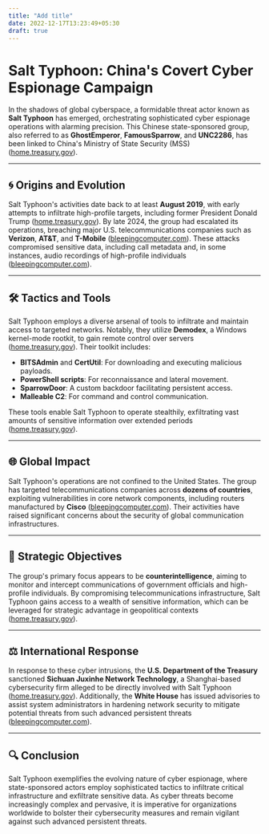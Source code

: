 ```yaml
---
title: "Add title"
date: 2022-12-17T13:23:49+05:30
draft: true
---
```

# Salt Typhoon: China's Covert Cyber Espionage Campaign

In the shadows of global cyberspace, a formidable threat actor known as **Salt Typhoon** has emerged, orchestrating sophisticated cyber espionage operations with alarming precision. This Chinese state-sponsored group, also referred to as **GhostEmperor**, **FamousSparrow**, and **UNC2286**, has been linked to China's Ministry of State Security (MSS) ([home.treasury.gov](https://home.treasury.gov/news/press-releases/jy2792?utm_source=chatgpt.com)).

---

## 🌀 Origins and Evolution

Salt Typhoon's activities date back to at least **August 2019**, with early attempts to infiltrate high-profile targets, including former President Donald Trump ([home.treasury.gov](https://home.treasury.gov/news/press-releases/jy2792?utm_source=chatgpt.com)). By late 2024, the group had escalated its operations, breaching major U.S. telecommunications companies such as **Verizon**, **AT&T**, and **T-Mobile** ([bleepingcomputer.com](https://www.bleepingcomputer.com/news/security/white-house-salt-typhoon-hacked-telcos-in-dozens-of-countries/?utm_source=chatgpt.com)). These attacks compromised sensitive data, including call metadata and, in some instances, audio recordings of high-profile individuals ([bleepingcomputer.com](https://www.bleepingcomputer.com/news/security/white-house-salt-typhoon-hacked-telcos-in-dozens-of-countries/?utm_source=chatgpt.com)).

---

## 🛠️ Tactics and Tools

Salt Typhoon employs a diverse arsenal of tools to infiltrate and maintain access to targeted networks. Notably, they utilize **Demodex**, a Windows kernel-mode rootkit, to gain remote control over servers ([home.treasury.gov](https://home.treasury.gov/news/press-releases/jy2792?utm_source=chatgpt.com)). Their toolkit includes:

- **BITSAdmin** and **CertUtil**: For downloading and executing malicious payloads.
- **PowerShell scripts**: For reconnaissance and lateral movement.
- **SparrowDoor**: A custom backdoor facilitating persistent access.
- **Malleable C2**: For command and control communication.

These tools enable Salt Typhoon to operate stealthily, exfiltrating vast amounts of sensitive information over extended periods ([home.treasury.gov](https://home.treasury.gov/news/press-releases/jy2792?utm_source=chatgpt.com)).

---

## 🌐 Global Impact

Salt Typhoon's operations are not confined to the United States. The group has targeted telecommunications companies across **dozens of countries**, exploiting vulnerabilities in core network components, including routers manufactured by **Cisco** ([bleepingcomputer.com](https://www.bleepingcomputer.com/news/security/white-house-salt-typhoon-hacked-telcos-in-dozens-of-countries/?utm_source=chatgpt.com)). Their activities have raised significant concerns about the security of global communication infrastructures.

---

## 🧩 Strategic Objectives

The group's primary focus appears to be **counterintelligence**, aiming to monitor and intercept communications of government officials and high-profile individuals. By compromising telecommunications infrastructure, Salt Typhoon gains access to a wealth of sensitive information, which can be leveraged for strategic advantage in geopolitical contexts ([home.treasury.gov](https://home.treasury.gov/news/press-releases/jy2792?utm_source=chatgpt.com)).

---

## ⚖️ International Response

In response to these cyber intrusions, the **U.S. Department of the Treasury** sanctioned **Sichuan Juxinhe Network Technology**, a Shanghai-based cybersecurity firm alleged to be directly involved with Salt Typhoon ([home.treasury.gov](https://home.treasury.gov/news/press-releases/jy2792?utm_source=chatgpt.com)). Additionally, the **White House** has issued advisories to assist system administrators in hardening network security to mitigate potential threats from such advanced persistent threats ([bleepingcomputer.com](https://www.bleepingcomputer.com/news/security/white-house-salt-typhoon-hacked-telcos-in-dozens-of-countries/?utm_source=chatgpt.com)).

---

## 🔍 Conclusion

Salt Typhoon exemplifies the evolving nature of cyber espionage, where state-sponsored actors employ sophisticated tactics to infiltrate critical infrastructure and exfiltrate sensitive data. As cyber threats become increasingly complex and pervasive, it is imperative for organizations worldwide to bolster their cybersecurity measures and remain vigilant against such advanced persistent threats.